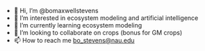 - 👋 Hi, I’m @bomaxwellstevens
- 👀 I’m interested in ecosystem modeling and artificial intelligence
- 🌱 I’m currently learning ecosystem modeling
- 💞️ I’m looking to collaborate on crops (bonus for GM crops)
- 📫 How to reach me bo_stevens@nau.edu

<!---
bomaxwellstevens/bomaxwellstevens is a ✨ special ✨ repository because its `README.md` (this file) appears on your GitHub profile.
You can click the Preview link to take a look at your changes.
--->
